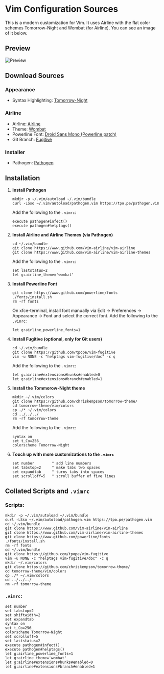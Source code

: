 # Vim Configuration Sources

This is a modern customization for Vim. It uses Airline with the flat color schemes Tomorrow-Night and Wombat (for Airline). You can see an image of it below.

## Preview
![Preview](http://imgur.com/Wydxv6Nl.png)

## Download Sources

### Appearance
- Syntax Highlighting: [Tomorrow-Night](https://github.com/chriskempson/tomorrow-theme/)

### Airline
- Airline: [Airline](https://github.com/vim-airline/vim-airline) 
- Theme: [Wombat](https://github.com/vim-airline/vim-airline-themes)
- Powerline Font: [Droid Sans Mono (Powerline patch)](https://github.com/powerline/fonts)
- Git Branch: [Fugitive](https://github.com/tpope/vim-fugitive)

### Installer
- Pathogen: [Pathogen](https://github.com/tpope/vim-pathogen)

## Installation

1. **Install Pathogen**

    ```
    mkdir -p ~/.vim/autoload ~/.vim/bundle
    curl -LSso ~/.vim/autoload/pathogen.vim https://tpo.pe/pathogen.vim
    ```

    Add the following to the `.vimrc`:

    ```
    execute pathogen#infect()
    execute pathogen#helptags()
    ```

2. **Install Airline and Airline Themes (via Pathogen)**

    ```
    cd ~/.vim/bundle
    git clone https://www.github.com/vim-airline/vim-airline
    git clone https://www.github.com/vim-airline/vim-airline-themes
    ``` 

    Add the following to the `.vimrc`:

    ```
    set laststatus=2
    let g:airline_theme='wombat'
    ```

3. **Install Powerline Font**

    ```
    git clone https://www.github.com/powerline/fonts
    ./fonts/install.sh
    rm -rf fonts
    ```

    On xfce-terminal, install font manually via Edit &rarr; Preferences &rarr; Appearance &rarr; Font and select the correct font.
    Add the following to the `.vimrc`:

    ```
    let g:airline_powerline_fonts=1
    ```

4. **Install Fugitive (optional, only for Git users)**

    ```
    cd ~/.vim/bundle
    git clone https://github.com/tpope/vim-fugitive
    vim -u NONE -c "helptags vim-fugitive/doc" -c q
    ```

    Add the following to the `.vimrc`:

    ```
    let g:airline#extensions#hunks#enabled=0
    let g:airline#extensions#branch#enabled=1
    ```

5. **Install the Tommorow-Night theme**

    ```
    mkdir ~/.vim/colors
    git clone https://github.com/chriskempson/tomorrow-theme/
    cd tomorrow-theme/vim/colors
    cp ./* ~/.vim/colors
    cd ../../../
    rm -rf tomorrow-theme
    ```

    Add the following to the `.vimrc`:

    ```
    syntax on
    set t_Co=256
    colorscheme Tomorrow-Night
    ```

6. **Touch up with more customizations to the `.vimrc`**

    ```
    set number        " add line numbers
    set tabstop=2     " make tabs two spaces
    set expandtab     " turns tabs into spaces
    set scrolloff=5   " scroll buffer of five lines
    ```

## Collated Scripts and `.vimrc`

### Scripts:

```
mkdir -p ~/.vim/autoload ~/.vim/bundle
curl -LSso ~/.vim/autoload/pathogen.vim https://tpo.pe/pathogen.vim
cd ~/.vim/bundle
git clone https://www.github.com/vim-airline/vim-airline
git clone https://www.github.com/vim-airline/vim-airline-themes
git clone https://www.github.com/powerline/fonts
./fonts/install.sh
rm -rf fonts
cd ~/.vim/bundle
git clone https://github.com/tpope/vim-fugitive
vim -u NONE -c "helptags vim-fugitive/doc" -c q
mkdir ~/.vim/colors
git clone https://github.com/chriskempson/tomorrow-theme/
cd tomorrow-theme/vim/colors
cp ./* ~/.vim/colors
cd ../../../
rm -rf tomorrow-theme
```

### `.vimrc`:

```
set number
set tabstop=2
set shiftwidth=2
set expandtab
syntax on
set t_Co=256
colorscheme Tomorrow-Night
set scrolloff=5
set laststatus=2
execute pathogen#infect()
execute pathogen#helptags()
let g:airline_powerline_fonts=1
let g:airline_theme='wombat'
let g:airline#extensions#hunks#enabled=0
let g:airline#extensions#branch#enabled=1
```

